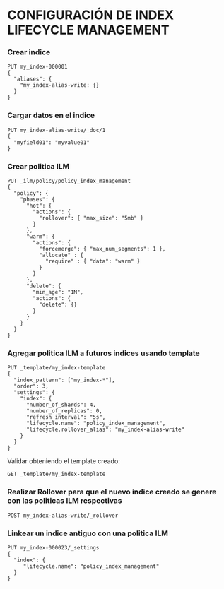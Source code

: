 # CONFIGURACIÓN DE INDEX LIFECYCLE MANAGEMENT


### Crear indice
```
PUT my_index-000001
{
  "aliases": {
    "my_index-alias-write: {}
  }
}
```

### Cargar datos en el indice
```
PUT my_index-alias-write/_doc/1
{
  "myfield01": "myvalue01"
}
```

### Crear politica ILM 
```
PUT _ilm/policy/policy_index_management
{
  "policy": {
    "phases": {
      "hot": {
        "actions": {
          "rollover": { "max_size": "5mb" }
        }
      },
      "warm": {
        "actions": {
          "forcemerge": { "max_num_segments": 1 },
          "allocate" : {
            "require" : { "data": "warm" }
          }
        }
      },
      "delete": {
        "min_age": "1M",
        "actions": {
          "delete": {}
        }
      }
    }
  }
}
```

### Agregar politica ILM a futuros indices usando template
```
PUT _template/my_index-template
{
  "index_pattern": ["my_index-*"],
  "order": 3,
  "settings": {
    "index": {
      "number_of_shards": 4,
      "number_of_replicas": 0,
      "refresh_interval": "5s",
      "lifecycle.name": "policy_index_management",
      "lifecycle.rollover_alias": "my_index-alias-write"
    }
  }
}
```
Validar obteniendo el template creado:
```
GET _template/my_index-template
```

### Realizar Rollover para que el nuevo indice creado se genere con las politicas ILM respectivas
```
POST my_index-alias-write/_rollover
```

### Linkear un indice antiguo con una politica ILM
```
PUT my_index-000023/_settings
{
  "index": {
     "lifecycle.name": "policy_index_management"
  }
}
```
